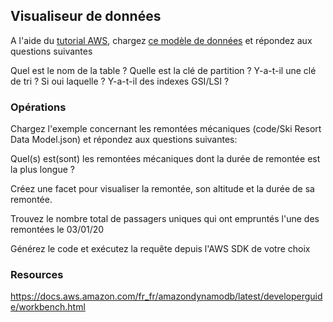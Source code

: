 ## Visualiseur de données

A l'aide du [tutorial AWS](https://docs.aws.amazon.com/fr_fr/amazondynamodb/latest/developerguide/workbench.Visualizer.AddData.html), chargez [ce modèle de données](https://github.com/aws-samples/nosql-workbench-for-amazon-dynamodb-new-model) et répondez aux questions suivantes

Quel est le nom de la table ?
Quelle est la clé de partition ?
Y-a-t-il une clé de tri ? Si oui laquelle ?
Y-a-t-il des indexes GSI/LSI ?

### Opérations

Chargez l'exemple concernant les remontées mécaniques (code/Ski Resort Data Model.json) et répondez aux questions suivantes:

Quel(s) est(sont) les remontées mécaniques dont la durée de remontée est la plus longue ?

Créez une facet pour visualiser la remontée, son altitude et la durée de sa remontée.

Trouvez le nombre total de passagers uniques qui ont empruntés l'une des remontées le 03/01/20

Générez le code et exécutez la requête depuis l'AWS SDK de votre choix


### Resources

https://docs.aws.amazon.com/fr_fr/amazondynamodb/latest/developerguide/workbench.html